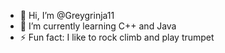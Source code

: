 - 👋 Hi, I’m @Greygrinja11
- 🌱 I’m currently learning C++ and Java
- ⚡ Fun fact: I like to rock climb and play trumpet

<!---
Greygrinja11/Greygrinja11 is a ✨ special ✨ repository because its `README.md` (this file) appears on your GitHub profile.
You can click the Preview link to take a look at your changes.
--->
